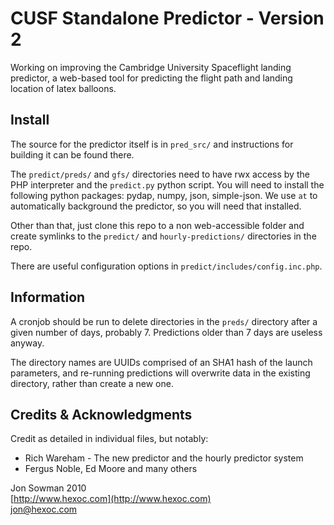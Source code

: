 # CUSF Standalone Predictor - Version 2

Working on improving the Cambridge University Spaceflight landing predictor, a web-based tool for predicting the flight path and landing location of latex balloons.  

## Install

The source for the predictor itself is in `pred_src/` and instructions for building it can be found there.  

The `predict/preds/` and `gfs/` directories need to have rwx access by the PHP interpreter and the `predict.py` python script. You will need to install the following python packages: pydap, numpy, json, simple-json. We use `at` to automatically background the predictor, so you will need that installed.  

Other than that, just clone this repo to a non web-accessible folder and create symlinks to the `predict/` and `hourly-predictions/` directories in the repo.  

There are useful configuration options in `predict/includes/config.inc.php`.  

## Information

A cronjob should be run to delete directories in the `preds/` directory after a given number of days, probably 7. Predictions older than 7 days are useless anyway.  

The directory names are UUIDs comprised of an SHA1 hash of the launch parameters, and re-running predictions will overwrite data in the existing directory, rather than create a new one.  

## Credits & Acknowledgments

Credit as detailed in individual files, but notably:  
* Rich Wareham - The new predictor and the hourly predictor system  
* Fergus Noble, Ed Moore and many others  

Jon Sowman 2010  
[http://www.hexoc.com](http://www.hexoc.com)  
[jon@hexoc.com](mailto:jon@hexoc.com)  
